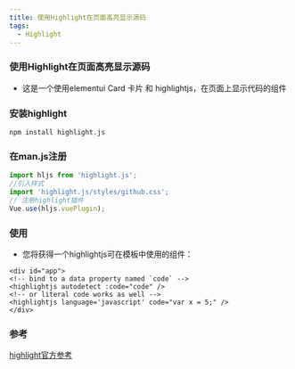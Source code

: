 ```yaml
---
title: 使用Highlight在页面高亮显示源码
tags:
  - Highlight
---
```


### 使用Highlight在页面高亮显示源码
- 这是一个使用elementui Card 卡片 和 highlightjs，在页面上显示代码的组件

### 安装highlight
``` npm
npm install highlight.js
```
### 在man.js注册
``` js
import hljs from 'highlight.js';
//引入样式
import 'highlight.js/styles/github.css';
// 注册highlight插件
Vue.use(hljs.vuePlugin);
```

### 使用
- 您将获得一个highlightjs可在模板中使用的组件：
``` vue
<div id="app">
<!-- bind to a data property named `code` -->
<highlightjs autodetect :code="code" />
<!-- or literal code works as well -->
<highlightjs language='javascript' code="var x = 5;" />
</div>
``` 
### 参考
[highlight官方参考](https://highlightjs.org/usage/)